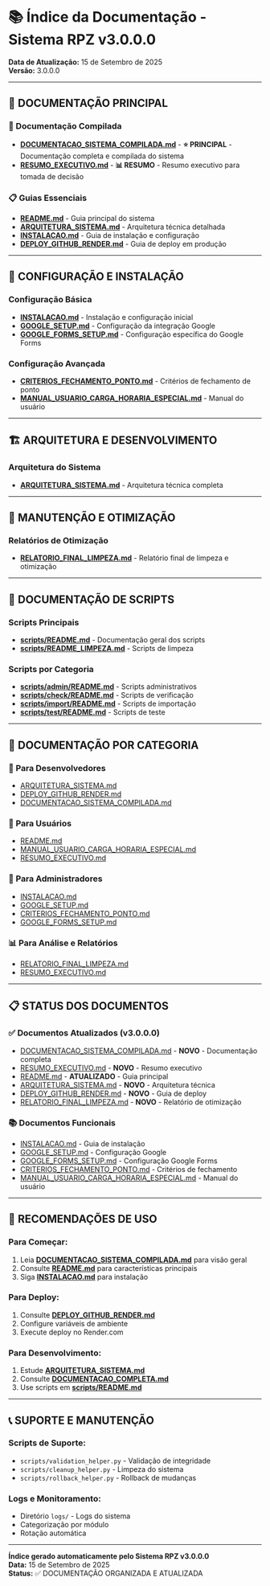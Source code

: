 # 📚 Índice da Documentação - Sistema RPZ v3.0.0.0

**Data de Atualização:** 15 de Setembro de 2025  
**Versão:** 3.0.0.0

---

## 🎯 **DOCUMENTAÇÃO PRINCIPAL**

### **📖 Documentação Compilada**
- **[DOCUMENTACAO_SISTEMA_COMPILADA.md](./DOCUMENTACAO_SISTEMA_COMPILADA.md)** - **⭐ PRINCIPAL** - Documentação completa e compilada do sistema
- **[RESUMO_EXECUTIVO.md](./RESUMO_EXECUTIVO.md)** - **📊 RESUMO** - Resumo executivo para tomada de decisão

### **📋 Guias Essenciais**
- **[README.md](./README.md)** - Guia principal do sistema
- **[ARQUITETURA_SISTEMA.md](./ARQUITETURA_SISTEMA.md)** - Arquitetura técnica detalhada
- **[INSTALACAO.md](./INSTALACAO.md)** - Guia de instalação e configuração
- **[DEPLOY_GITHUB_RENDER.md](./DEPLOY_GITHUB_RENDER.md)** - Guia de deploy em produção

---

## 🔧 **CONFIGURAÇÃO E INSTALAÇÃO**

### **Configuração Básica**
- **[INSTALACAO.md](./INSTALACAO.md)** - Instalação e configuração inicial
- **[GOOGLE_SETUP.md](./GOOGLE_SETUP.md)** - Configuração da integração Google
- **[GOOGLE_FORMS_SETUP.md](./GOOGLE_FORMS_SETUP.md)** - Configuração específica do Google Forms

### **Configuração Avançada**
- **[CRITERIOS_FECHAMENTO_PONTO.md](./CRITERIOS_FECHAMENTO_PONTO.md)** - Critérios de fechamento de ponto
- **[MANUAL_USUARIO_CARGA_HORARIA_ESPECIAL.md](./MANUAL_USUARIO_CARGA_HORARIA_ESPECIAL.md)** - Manual do usuário

---

## 🏗️ **ARQUITETURA E DESENVOLVIMENTO**

### **Arquitetura do Sistema**
- **[ARQUITETURA_SISTEMA.md](./ARQUITETURA_SISTEMA.md)** - Arquitetura técnica completa

---

## 🧹 **MANUTENÇÃO E OTIMIZAÇÃO**

### **Relatórios de Otimização**
- **[RELATORIO_FINAL_LIMPEZA.md](./RELATORIO_FINAL_LIMPEZA.md)** - Relatório final de limpeza e otimização

---

## 📁 **DOCUMENTAÇÃO DE SCRIPTS**

### **Scripts Principais**
- **[scripts/README.md](./scripts/README.md)** - Documentação geral dos scripts
- **[scripts/README_LIMPEZA.md](./scripts/README_LIMPEZA.md)** - Scripts de limpeza

### **Scripts por Categoria**
- **[scripts/admin/README.md](./scripts/admin/README.md)** - Scripts administrativos
- **[scripts/check/README.md](./scripts/check/README.md)** - Scripts de verificação
- **[scripts/import/README.md](./scripts/import/README.md)** - Scripts de importação
- **[scripts/test/README.md](./scripts/test/README.md)** - Scripts de teste

---

## 🎯 **DOCUMENTAÇÃO POR CATEGORIA**

### **🚀 Para Desenvolvedores**
- [ARQUITETURA_SISTEMA.md](./ARQUITETURA_SISTEMA.md)
- [DEPLOY_GITHUB_RENDER.md](./DEPLOY_GITHUB_RENDER.md)
- [DOCUMENTACAO_SISTEMA_COMPILADA.md](./DOCUMENTACAO_SISTEMA_COMPILADA.md)

### **👥 Para Usuários**
- [README.md](./README.md)
- [MANUAL_USUARIO_CARGA_HORARIA_ESPECIAL.md](./MANUAL_USUARIO_CARGA_HORARIA_ESPECIAL.md)
- [RESUMO_EXECUTIVO.md](./RESUMO_EXECUTIVO.md)

### **🔧 Para Administradores**
- [INSTALACAO.md](./INSTALACAO.md)
- [GOOGLE_SETUP.md](./GOOGLE_SETUP.md)
- [CRITERIOS_FECHAMENTO_PONTO.md](./CRITERIOS_FECHAMENTO_PONTO.md)
- [GOOGLE_FORMS_SETUP.md](./GOOGLE_FORMS_SETUP.md)

### **📊 Para Análise e Relatórios**
- [RELATORIO_FINAL_LIMPEZA.md](./RELATORIO_FINAL_LIMPEZA.md)
- [RESUMO_EXECUTIVO.md](./RESUMO_EXECUTIVO.md)

---

## 📋 **STATUS DOS DOCUMENTOS**

### **✅ Documentos Atualizados (v3.0.0.0)**
- [DOCUMENTACAO_SISTEMA_COMPILADA.md](./DOCUMENTACAO_SISTEMA_COMPILADA.md) - **NOVO** - Documentação completa
- [RESUMO_EXECUTIVO.md](./RESUMO_EXECUTIVO.md) - **NOVO** - Resumo executivo
- [README.md](./README.md) - **ATUALIZADO** - Guia principal
- [ARQUITETURA_SISTEMA.md](./ARQUITETURA_SISTEMA.md) - **NOVO** - Arquitetura técnica
- [DEPLOY_GITHUB_RENDER.md](./DEPLOY_GITHUB_RENDER.md) - **NOVO** - Guia de deploy
- [RELATORIO_FINAL_LIMPEZA.md](./RELATORIO_FINAL_LIMPEZA.md) - **NOVO** - Relatório de otimização

### **📚 Documentos Funcionais**
- [INSTALACAO.md](./INSTALACAO.md) - Guia de instalação
- [GOOGLE_SETUP.md](./GOOGLE_SETUP.md) - Configuração Google
- [GOOGLE_FORMS_SETUP.md](./GOOGLE_FORMS_SETUP.md) - Configuração Google Forms
- [CRITERIOS_FECHAMENTO_PONTO.md](./CRITERIOS_FECHAMENTO_PONTO.md) - Critérios de fechamento
- [MANUAL_USUARIO_CARGA_HORARIA_ESPECIAL.md](./MANUAL_USUARIO_CARGA_HORARIA_ESPECIAL.md) - Manual do usuário

---

## 🎯 **RECOMENDAÇÕES DE USO**

### **Para Começar:**
1. Leia **[DOCUMENTACAO_SISTEMA_COMPILADA.md](./DOCUMENTACAO_SISTEMA_COMPILADA.md)** para visão geral
2. Consulte **[README.md](./README.md)** para características principais
3. Siga **[INSTALACAO.md](./INSTALACAO.md)** para instalação

### **Para Deploy:**
1. Consulte **[DEPLOY_GITHUB_RENDER.md](./DEPLOY_GITHUB_RENDER.md)**
2. Configure variáveis de ambiente
3. Execute deploy no Render.com

### **Para Desenvolvimento:**
1. Estude **[ARQUITETURA_SISTEMA.md](./ARQUITETURA_SISTEMA.md)**
2. Consulte **[DOCUMENTACAO_COMPLETA.md](./DOCUMENTACAO_COMPLETA.md)**
3. Use scripts em **[scripts/README.md](./scripts/README.md)**

---

## 📞 **SUPORTE E MANUTENÇÃO**

### **Scripts de Suporte:**
- `scripts/validation_helper.py` - Validação de integridade
- `scripts/cleanup_helper.py` - Limpeza do sistema
- `scripts/rollback_helper.py` - Rollback de mudanças

### **Logs e Monitoramento:**
- Diretório `logs/` - Logs do sistema
- Categorização por módulo
- Rotação automática

---

**Índice gerado automaticamente pelo Sistema RPZ v3.0.0.0**  
**Data:** 15 de Setembro de 2025  
**Status:** ✅ DOCUMENTAÇÃO ORGANIZADA E ATUALIZADA
